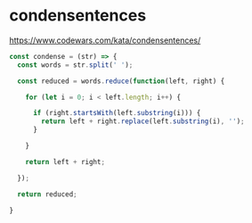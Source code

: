 # condensentences
https://www.codewars.com/kata/condensentences/


```javascript
const condense = (str) => {
  const words = str.split(' ');

  const reduced = words.reduce(function(left, right) {

    for (let i = 0; i < left.length; i++) {

      if (right.startsWith(left.substring(i))) {
        return left + right.replace(left.substring(i), '');
      }

    }

    return left + right;

  });

  return reduced;

}
```
